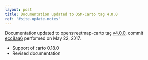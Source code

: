 ```yaml
---
layout: post
title: Documentation updated to OSM-Carto tag 4.0.0
ref: '#site-update-notes'
---
```


Documentation updated to openstreetmap-carto tag [v4.0.0](https://github.com/gravitystorm/openstreetmap-carto/releases/tag/v4.0.0), commit [ecc8aa6](https://github.com/gravitystorm/openstreetmap-carto/commit/ecc8aa6c0830f63e7b2e33e52cff7d7e7865b0fb) performed on May 22, 2017.

- Support of carto 0.18.0
- Revised documentation
